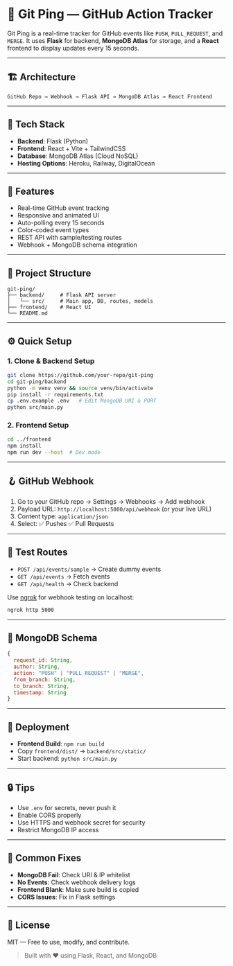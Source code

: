 # 🚀 Git Ping — GitHub Action Tracker

Git Ping is a real-time tracker for GitHub events like `PUSH`, `PULL_REQUEST`, and `MERGE`. It uses **Flask** for backend, **MongoDB Atlas** for storage, and a **React** frontend to display updates every 15 seconds.

---

## 🏗️ Architecture
```
GitHub Repo → Webhook → Flask API → MongoDB Atlas → React Frontend
```

---

## 🔧 Tech Stack
- **Backend**: Flask (Python)
- **Frontend**: React + Vite + TailwindCSS
- **Database**: MongoDB Atlas (Cloud NoSQL)
- **Hosting Options**: Heroku, Railway, DigitalOcean

---

## 🌟 Features
- Real-time GitHub event tracking
- Responsive and animated UI
- Auto-polling every 15 seconds
- Color-coded event types
- REST API with sample/testing routes
- Webhook + MongoDB schema integration

---

## 📁 Project Structure
```
git-ping/
├── backend/     # Flask API server
│   └── src/     # Main app, DB, routes, models
├── frontend/    # React UI
└── README.md
```

---

## ⚙️ Quick Setup

### 1. Clone & Backend Setup
```bash
git clone https://github.com/your-repo/git-ping
cd git-ping/backend
python -m venv venv && source venv/bin/activate
pip install -r requirements.txt
cp .env.example .env   # Edit MongoDB URI & PORT
python src/main.py
```

### 2. Frontend Setup
```bash
cd ../frontend
npm install
npm run dev --host  # Dev mode
```

---

## 🪝 GitHub Webhook

1. Go to your GitHub repo → Settings → Webhooks → Add webhook  
2. Payload URL: `http://localhost:5000/api/webhook` (or your live URL)  
3. Content type: `application/json`  
4. Select: ✅ Pushes ✅ Pull Requests  

---

## 🧪 Test Routes

- `POST /api/events/sample` → Create dummy events  
- `GET /api/events` → Fetch events  
- `GET /api/health` → Check backend  

Use [ngrok](https://ngrok.com/) for webhook testing on localhost:
```bash
ngrok http 5000
```

---

## 🧠 MongoDB Schema
```js
{
  request_id: String,
  author: String,
  action: "PUSH" | "PULL_REQUEST" | "MERGE",
  from_branch: String,
  to_branch: String,
  timestamp: String
}
```

---

## 🚀 Deployment

- **Frontend Build**: `npm run build`
- Copy `frontend/dist/` → `backend/src/static/`
- Start backend: `python src/main.py`

---

## 🔒 Tips
- Use `.env` for secrets, never push it
- Enable CORS properly
- Use HTTPS and webhook secret for security
- Restrict MongoDB IP access

---

## 🐞 Common Fixes
- **MongoDB Fail**: Check URI & IP whitelist  
- **No Events**: Check webhook delivery logs  
- **Frontend Blank**: Make sure build is copied  
- **CORS Issues**: Fix in Flask settings  

---

## 📝 License
MIT — Free to use, modify, and contribute.

> Built with ❤️ using Flask, React, and MongoDB
